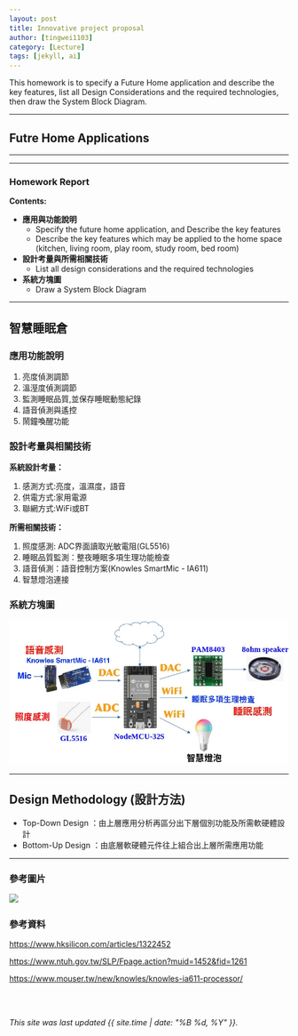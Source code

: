 ```yaml
---
layout: post
title: Innovative project proposal
author: [tingwei1103]
category: [Lecture]
tags: [jekyll, ai]
---
```


This homework is to specify a Future Home application and describe the key features, list all Design Considerations and the required technologies, then draw the System Block Diagram.

---
## Futre Home Applications


---


---
### Homework Report
**Contents:**<br>
* **應用與功能說明**
  - Specify the future home application, and Describe the key features
  - Describe the key features which may be applied to the home space (kitchen, living room, play room, study room, bed room)
* **設計考量與所需相關技術**
  - List all design considerations and the required technologies
* **系統方塊圖**
  - Draw a System Block Diagram


---


## 智慧睡眠倉
### 應用功能說明
1. 亮度偵測調節
2. 溫溼度偵測調節
3. 監測睡眠品質,並保存睡眠動態紀錄
4. 語音偵測與遙控
5. 鬧鐘喚醒功能

### 設計考量與相關技術
**系統設計考量：**<br>
1. 感測方式:亮度，溫濕度，語音
2. 供電方式:家用電源
3. 聯網方式:WiFi或BT

**所需相關技術：**
1. 照度感測: ADC界面讀取光敏電阻(GL5516)
2. 睡眠品質監測：整夜睡眠多項生理功能檢查
3. 語音偵測：語音控制方案(Knowles SmartMic - IA611)
4. 智慧燈泡連接

### 系統方塊圖
![](https://github.com/tingwei1103/MCU-project/blob/main/images/01.jpg?raw=true)

---

## Design Methodology (設計方法)
* Top-Down Design  ：由上層應用分析再區分出下層個別功能及所需軟硬體設計
* Bottom-Up Design ：由底層軟硬體元件往上組合出上層所需應用功能

---


### 參考圖片
![](https://s314.siliconimg.com/kb/content_images/2017/04/26/1322452/1493205170_887.jpg)
### 參考資料
https://www.hksilicon.com/articles/1322452

https://www.ntuh.gov.tw/SLP/Fpage.action?muid=1452&fid=1261

https://www.mouser.tw/new/knowles/knowles-ia611-processor/


<br>
<br>

*This site was last updated {{ site.time | date: "%B %d, %Y" }}.*



